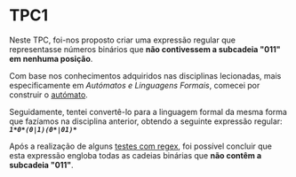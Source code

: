 # TPC1

Neste TPC, foi-nos proposto criar uma expressão regular que representasse números binários que **não contivessem a subcadeia "011" em nenhuma posição**.  

Com base nos conhecimentos adquiridos nas disciplinas lecionadas, mais especificamente em *Autómatos e Linguagens Formais*, comecei por construir o [autómato](/automato_rotation.pdf).  

Seguidamente, tentei convertê-lo para a linguagem formal da mesma forma que fazíamos na disciplina anterior, obtendo a seguinte expressão regular:  
***`1*0*(0|1)(0*|01)*`***  

Após a realização de alguns [testes com regex](/testes_regex.png), foi possível concluir que esta expressão engloba todas as cadeias binárias que **não contêm a subcadeia "011"**.
